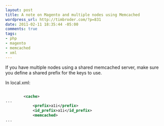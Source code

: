 ```yaml
--- 
layout: post
title: A note on Magento and multiple nodes using Memcached
wordpress_url: http://timbroder.com/?p=831
date: 2011-02-11 18:35:44 -05:00
comments: true
tags: 
- php
- magento
- memcached
- xml
---
```

If you have multiple nodes using a shared memcached server, make sure you define a shared prefix for the keys to use.

In local.xml:
``` xml

        <cache>
...
            <prefix>a1i</prefix>
            <id_prefix>a1i</id_prefix>
            <memcached>
...
```

